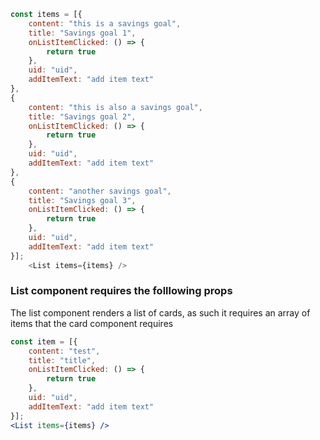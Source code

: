 ```js
const items = [{
    content: "this is a savings goal",
    title: "Savings goal 1",
    onListItemClicked: () => {
        return true
    },
    uid: "uid",
    addItemText: "add item text"
},
{
    content: "this is also a savings goal",
    title: "Savings goal 2",
    onListItemClicked: () => {
        return true
    },
    uid: "uid",
    addItemText: "add item text"
},
{
    content: "another savings goal",
    title: "Savings goal 3",
    onListItemClicked: () => {
        return true
    },
    uid: "uid",
    addItemText: "add item text"
}];
    <List items={items} />
```

### List component requires the folllowing props
The list component renders a list of cards, as such it requires an array of items that the card component requires

```jsx static
const item = [{
    content: "test",
    title: "title",
    onListItemClicked: () => {
        return true
    },
    uid: "uid",
    addItemText: "add item text"
}];
<List items={items} />
```